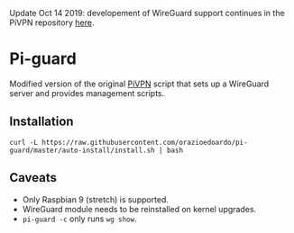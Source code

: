 Update Oct 14 2019: developement of WireGuard support continues in the PiVPN repository [here](https://github.com/pivpn/pivpn/tree/test-wireguard).

# Pi-guard

Modified version of the original [PiVPN](https://github.com/pivpn/pivpn) script that sets up a WireGuard server and provides management scripts.

## Installation
`curl -L https://raw.githubusercontent.com/orazioedoardo/pi-guard/master/auto-install/install.sh | bash`

## Caveats
* Only Raspbian 9 (stretch) is supported.
* WireGuard module needs to be reinstalled on kernel upgrades.
* `pi-guard -c` only runs `wg show`.
